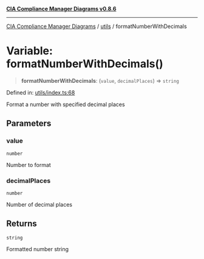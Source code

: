 [**CIA Compliance Manager Diagrams v0.8.6**](../../README.md)

***

[CIA Compliance Manager Diagrams](../../modules.md) / [utils](../README.md) / formatNumberWithDecimals

# Variable: formatNumberWithDecimals()

> **formatNumberWithDecimals**: (`value`, `decimalPlaces`) => `string`

Defined in: [utils/index.ts:68](https://github.com/Hack23/cia-compliance-manager/blob/050a250237d6f621490781dbdf95155919f35aed/src/utils/index.ts#L68)

Format a number with specified decimal places

## Parameters

### value

`number`

Number to format

### decimalPlaces

`number`

Number of decimal places

## Returns

`string`

Formatted number string
